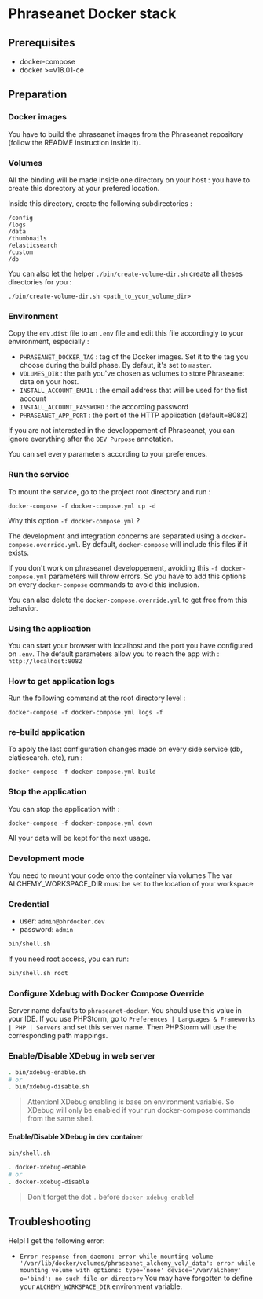 # Phraseanet Docker stack

## Prerequisites

- docker-compose
- docker >=v18.01-ce

## Preparation

### Docker images

You have to build the phraseanet images from the Phraseanet repository (follow the README instruction inside it).

### Volumes

All the binding will be made inside one directory on your host : you have to create this dorectory at your prefered location.

Inside this directory, create the following subdirectories  :

    /config
    /logs
    /data
    /thumbnails
    /elasticsearch
    /custom
    /db

You can also let the helper `./bin/create-volume-dir.sh` create all theses directories for you :

    ./bin/create-volume-dir.sh <path_to_your_volume_dir>

### Environment

Copy the `env.dist` file to an `.env` file and edit this file accordingly to your environment,  especially :

* `PHRASEANET_DOCKER_TAG` : tag of the Docker images. Set it to the tag you choose during the build phase. By defaut, it's set to `master`.
* `VOLUMES_DIR` : the path you've chosen as volumes to store Phraseanet data on your host.
* `INSTALL_ACCOUNT_EMAIL` : the email address that will be used for the fist account
* `INSTALL_ACCOUNT_PASSWORD` : the according password
* `PHRASEANET_APP_PORT` : the port of the HTTP application (default=8082)

If you are not interested in the developpement of Phraseanet, you can ignore everything after the `DEV Purpose` annotation.

You can set every parameters according to your preferences.

### Run the service

To mount the service, go to the project root directory and run :

    docker-compose -f docker-compose.yml up -d

Why this option `-f docker-compose.yml` ?

The development and integration concerns are separated using a `docker-compose.override.yml`. By default, `docker-compose` will include this files if it exists.

If you don't work on phraseanet developpement, avoiding this `-f docker-compose.yml` parameters will throw errors. So you have to add this options on every `docker-compose` commands to avoid this inclusion.

You can also delete the `docker-compose.override.yml` to get free from this behavior.

### Using the application

You can start your browser with localhost and the port you have configured on `.env`.
The default parameters allow you to reach the app with : `http://localhost:8082`

### How to get application logs

Run the following command at the root directory level :

    docker-compose -f docker-compose.yml logs -f

### re-build application

To apply the last configuration changes made on every side service (db, elaticsearch. etc), run :

    docker-compose -f docker-compose.yml build

### Stop the application

You can stop the application with :

    docker-compose -f docker-compose.yml down

All your data will be kept for the next usage.


### Development mode

You need to mount your code onto the container via volumes
The var ALCHEMY_WORKSPACE_DIR must be set to the location of your workspace

### Credential

- user: `admin@phrdocker.dev`
- password: `admin`

```bash
bin/shell.sh
```

If you need root access, you can run:
```bash
bin/shell.sh root
```

### Configure Xdebug with Docker Compose Override

Server name defaults to `phraseanet-docker`. You should use this value in your IDE.
If you use PHPStorm, go to `Preferences | Languages & Frameworks | PHP | Servers` and set this server name.
Then PHPStorm will use the corresponding path mappings.

### Enable/Disable XDebug in web server

```bash
. bin/xdebug-enable.sh
# or
. bin/xdebug-disable.sh
```

> Attention! XDebug enabling is base on environment variable. So XDebug will only be enabled if your run docker-compose commands from the same shell.

#### Enable/Disable XDebug in dev container

```bash
bin/shell.sh

. docker-xdebug-enable
# or
. docker-xdebug-disable

```

> Don't forget the dot `.` before `docker-xdebug-enable`!

## Troubleshooting

Help! I get the following error:

- `Error response from daemon: error while mounting volume '/var/lib/docker/volumes/phraseanet_alchemy_vol/_data': error while mounting volume with options: type='none' device='/var/alchemy' o='bind': no such file or directory`
 You may have forgotten to define your `ALCHEMY_WORKSPACE_DIR` environment variable.
